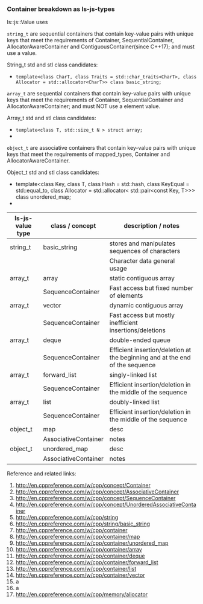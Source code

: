 
### Container breakdown as ls-js-types

ls::js::Value uses 

`string_t` are sequential containers that contain key-value pairs with unique keys that meet the requirements of  Container, SequentialContainer, AllocatorAwareContainer and ContiguousContainer(since C++17); and must use a <charT> value.

String_t std and stl class candidates:

+ `template<class CharT, class Traits = std::char_traits<CharT>, class Allocator = std::allocator<CharT>> class basic_string;`

`array_t` are sequential containers that contain key-value pairs with unique keys that meet the requirements of Container, SequentialContainer and AllocatorAwareContainer; and must NOT use a <charT> element value.

Array_t std and stl class candidates:

+ `template<class T, std::size_t N > struct array;`
+ 

`object_t` are associative containers that contain key-value pairs with unique keys that meet the requirements of mapped_types, Container and AllocatorAwareContainer.

Object_t std and stl class candidates:

+ template<class Key, class T, class Hash = std::hash<Key>, class KeyEqual = std::equal_to<Key>, class Allocator = std::allocator< std::pair<const Key, T>>> class unordered_map;
+ 


| ls-js-value type | class / concept    | description / notes            |
| ---------------- | ------------ | --------------- |
| string_t | basic_string | stores and manipulates sequences of characters |
|              |  | Character data general usage |
| array_t | array | static contiguous array |
|              | SequenceContainer | Fast access but fixed number of elements |
| array_t | vector | dynamic contiguous array |
|              | SequenceContainer | Fast access but mostly inefficient insertions/deletions |
| array_t | deque | double-ended queue |
|              | SequenceContainer | Efficient insertion/deletion at the beginning and at the end of the sequence |
| array_t | forward_list | singly-linked list |
|              | SequenceContainer | Efficient insertion/deletion in the middle of the sequence |
| array_t | list | doubly-linked list |
|              | SequenceContainer |  Efficient insertion/deletion in the middle of the sequence |
| object_t | map | desc |
|              | AssociativeContainer  | notes |
| object_t | unordered_map | desc |
|              | AssociativeContainer  | notes |

Reference and related links:

1. http://en.cppreference.com/w/cpp/concept/Container
2. http://en.cppreference.com/w/cpp/concept/AssociativeContainer
2. http://en.cppreference.com/w/cpp/concept/SequenceContainer
3. http://en.cppreference.com/w/cpp/concept/UnorderedAssociativeContainer
5. http://en.cppreference.com/w/cpp/string
4. http://en.cppreference.com/w/cpp/string/basic_string
4. http://en.cppreference.com/w/cpp/container
4. http://en.cppreference.com/w/cpp/container/map
5. http://en.cppreference.com/w/cpp/container/unordered_map
6. http://en.cppreference.com/w/cpp/container/array
7. http://en.cppreference.com/w/cpp/container/deque
8. http://en.cppreference.com/w/cpp/container/forward_list
9. http://en.cppreference.com/w/cpp/container/list
10. http://en.cppreference.com/w/cpp/container/vector
11. a
12. a
8. http://en.cppreference.com/w/cpp/memory/allocator


